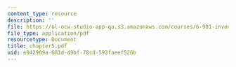 ```yaml
---
content_type: resource
description: ''
file: https://ol-ocw-studio-app-qa.s3.amazonaws.com/courses/6-901-inventions-and-patents-fall-2005/e942909a681dd9bf78cd593faeef526b_chapter5.pdf
file_type: application/pdf
resourcetype: Document
title: chapter5.pdf
uid: e942909a-681d-d9bf-78cd-593faeef526b
---
```


